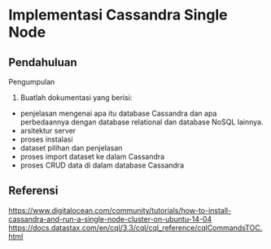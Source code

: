 # Implementasi Cassandra Single Node

## Pendahuluan



Pengumpulan
1. Buatlah dokumentasi yang berisi:
- penjelasan mengenai apa itu database Cassandra dan apa perbedaannya dengan database relational dan database NoSQL lainnya.
- arsitektur server
- proses instalasi
- dataset pilihan dan penjelasan
- proses import dataset ke dalam Cassandra
- proses CRUD data di dalam database Cassandra

## Referensi
https://www.digitalocean.com/community/tutorials/how-to-install-cassandra-and-run-a-single-node-cluster-on-ubuntu-14-04
https://docs.datastax.com/en/cql/3.3/cql/cql_reference/cqlCommandsTOC.html
